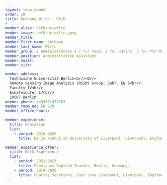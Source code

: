 ```yaml
---
layout: team_member
order: 20
title: Bethany Witte - RSiM
#
member_alias: bethany-witte
member_image: bethany-witte.jpeg
member_title:
member_first_name: Bethany
member_last_name: Witte
member_group: 2_Administration # 1 for head, 2 for admins, 3 for PhD Research Associates , 4 for student assistants
member_position: Administrative Assistant
member_email:
member_site:

member_address: |
  Technische Universität Berlin<br/><br/>
  Remote Sensing Image Analysis (RSiM) Group, Sekr. EN 5<br/>
  Faculty IV<br/>
  Einsteinufer 17<br/>
  10587 Berlin
member_phone: +493031477283
member_room_no: EN 629
member_office_hours:

member_experience:
  title: Education
  list:
    - period: 2016-2020
      title: BA in French at University of Liverpool, Liverpool, England.

member_experience_other:
  title: Work Experience
  list:
    - period: 2021-2023
      title: Freelance English Teacher, Berlin, Germany.
    - period: 2019-2020
      title: Charity Secretary, Just Love Liverpool, Liverpool, England.
---
```

